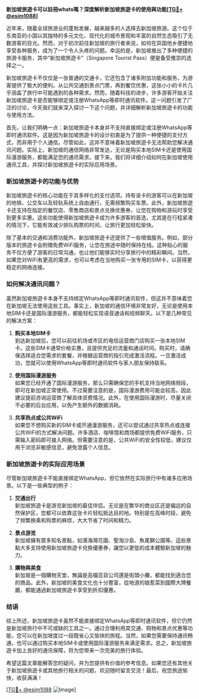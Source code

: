 **新加坡旅遊卡可以註冊whats嗎？深度解析新加坡旅遊卡的使用與功能[[TG💪+ @esim1088](https://t.me/s/esim1088)]**

近年来，随着全球旅游业的蓬勃发展，越来越多的人选择去新加坡旅游。这个位于东南亚的小国以其独特的多元文化、现代化的城市景观和丰富的自然生态吸引了无数游客的目光。然而，对于初次前往新加坡的旅行者来说，如何在异国他乡便捷地享受各种服务，成为了一个令人头疼的问题。幸运的是，新加坡推出了多种便捷的旅游卡服务，其中“新加坡旅遊卡”（Singapore Tourist Pass）便是备受推崇的选择之一。

新加坡旅遊卡不仅仅是一张普通的交通卡，它还包含了诸多附加功能和服务，为游客提供了极大的便利。从公共交通到景点门票，再到餐饮优惠，这张小小的卡片几乎涵盖了旅行中可能遇到的各种需求。然而，随着科技的进步，许多游客开始关注新加坡旅遊卡是否能够绑定或注册WhatsApp等即时通讯软件。这一问题引发了广泛的讨论，今天我们就来深入探讨一下这个问题，并详细解析新加坡旅遊卡的功能与使用方法。

首先，让我们明确一点：新加坡旅遊卡本身并不支持直接绑定或注册WhatsApp等即时通讯软件。这是因为新加坡旅遊卡的设计初衷是为了提供一种便捷的支付方式，而非用于个人通信。尽管如此，这并不意味着新加坡旅遊卡无法帮助您解决通讯问题。实际上，新加坡的通信网络非常发达，无论是购买本地SIM卡还是使用国际漫游服务，都能满足您的通讯需求。接下来，我们将详细介绍如何在新加坡使用通讯工具，并探讨新加坡旅遊卡的实际应用场景。

### 新加坡旅遊卡的功能与优势

新加坡旅遊卡的核心功能在于其多样化的支付选项。持有该卡的游客可以在新加坡的地铁、公交车以及轻轨系统上自由通行，无需频繁购买车票。此外，新加坡旅遊卡还支持在指定的餐饮店、零售商店和景点兑换优惠券，让您在购物和游玩时享受到更多实惠。这些功能使得新加坡旅遊卡成为许多游客的首选，尤其是在行程紧凑的情况下，它能有效减少排队购票的时间，让旅行更加轻松愉快。

除了基本的交通和消费功能外，新加坡旅遊卡还提供了一些增值服务。例如，部分版本的旅遊卡会附赠免费WiFi服务，让您在旅途中随时保持在线。这种贴心的服务不仅方便了游客的日常沟通，也让他们能够实时分享旅行中的精彩瞬间。当然，如果您对WiFi有更高的需求，也可以考虑在当地购买一张专用的SIM卡，以获得更稳定的网络连接。

### 如何解决通讯问题？

虽然新加坡旅遊卡本身不支持绑定WhatsApp等即时通讯软件，但这并不意味着您在新加坡无法使用这些工具。事实上，新加坡的通信环境非常友好，无论是使用本地SIM卡还是国际漫游服务，都能轻松实现语音通话和视频聊天。以下是几种常见的解决方案：

1. **购买本地SIM卡**  
   到达新加坡后，您可以前往机场或市区的电信运营商门店购买一张本地SIM卡。这些SIM卡通常价格实惠，且提供充足的流量和通话时间。购买时，请确保选择适合您需求的套餐，并根据运营商的指引完成激活流程。一旦激活成功，您就可以使用WhatsApp等即时通讯软件与家人朋友保持联系。

2. **使用国际漫游服务**  
   如果您已经开通了国际漫游服务，那么只需确保您的手机支持当地网络频段，即可在新加坡正常使用。不过需要注意的是，国际漫游费用可能会较高，因此建议提前咨询运营商了解具体资费情况。此外，在使用国际漫游时，尽量关闭不必要的后台应用，以免产生额外的数据消耗。

3. **共享热点或公共WiFi**  
   如果您不想购买新的SIM卡或开通漫游服务，还可以尝试通过共享热点或连接公共WiFi的方式解决问题。许多酒店、咖啡馆和商场都提供免费WiFi服务，只需输入密码即可接入网络。但需要注意的是，公共WiFi的安全性较低，建议仅用于浏览非敏感信息，避免泄露个人信息。

### 新加坡旅遊卡的实际应用场景

尽管新加坡旅遊卡不能直接绑定WhatsApp，但它依然在实际旅行中有诸多应用场景。以下是一些典型的例子：

1. **交通出行**  
   新加坡旅遊卡是游览新加坡的最佳伴侣。无论是在繁华的商业区还是偏远的自然保护区，您都可以依靠这张卡片轻松抵达目的地。特别是在高峰时段，避免了频繁换乘和购票的麻烦，大大节省了时间和精力。

2. **景点游览**  
   新加坡擁有眾多知名景點，如濱海灣花園、聖淘沙島、魚尾獅公園等。這些景點大多支持使用新加坡旅遊卡兌換優惠券，讓您以更低的成本體驗新加坡的魅力。

3. **購物與美食**  
   新加坡是一個購物天堂，無論是高檔百貨公司還是街頭小攤，都能找到適合您的商品。此外，新加坡的美食文化也十分豐富，從地道的娘惹菜到國際大牌餐廳，都能通過新加坡旅遊卡享受到折扣優惠。

### 结语

综上所述，新加坡旅遊卡虽然不能直接绑定WhatsApp等即时通讯软件，但它仍然是新加坡旅行中不可或缺的工具之一。通过合理利用其交通、购物和景点优惠等功能，您可以在新加坡度过一段既省心又愉快的旅程。当然，如果您需要保持通讯畅通，也可以通过购买本地SIM卡或使用国际漫游服务来满足需求。总之，新加坡旅遊卡加上良好的通讯保障，将为您带来一次完美的旅行体验。

希望这篇文章能解答您的疑问，并为您提供有价值的参考信息。如果您还有其他关于新加坡旅遊卡或其他旅行相关的问题，欢迎随时留言交流！最后，祝您旅途愉快，收获满满！

[[TG💪+ @esim1088](https://t.me/s/esim1088) ![Image](https://i.postimg.cc/4NQfJmqS/Snipaste-2025-05-13-00-14-12.png)]
